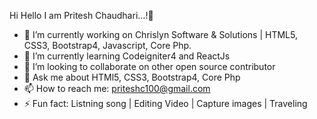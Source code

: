 Hi Hello I am Pritesh Chaudhari...!👋


- 🔭 I’m currently working on Chrislyn Software & Solutions | HTML5, CSS3, Bootstrap4, Javascript, Core Php. 
- 🌱 I’m currently learning Codeigniter4 and ReactJs
- 👯 I’m looking to collaborate on other open source contributor
- 💬 Ask me about HTMl5, CSS3, Bootstrap4, Core Php
- 📫 How to reach me: priteshc100@gmail.com
- ⚡ Fun fact: Listning song | Editing Video | Capture images | Traveling







